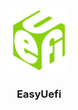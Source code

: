 <p align="center">
  <img width="100" height="100" src="Assets/icon.png">
  <h3 align="center">EasyUefi</h3>
</p>